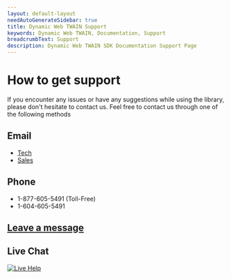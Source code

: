 ```yaml
---
layout: default-layout
needAutoGenerateSidebar: true
title: Dynamic Web TWAIN Support
keywords: Dynamic Web TWAIN, Documentation, Support
breadcrumbText: Support
description: Dynamic Web TWAIN SDK Documentation Support Page
---
```



# How to get support

If you encounter any issues or have any suggestions while using the library, please don't hesitate to contact us. Feel free to contact us through one of the following methods
## Email

  + [Tech](mailto:support@dynamsoft.com)
  + [Sales](mailto:sales@dynamsoft.com)

## Phone

  + 1-877-605-5491 (Toll-Free) 
  + 1-604-605-5491

## [Leave a message](https://www.dynamsoft.com/Company/Contact.aspx)

## Live Chat

[![Live Help][image]][hyperlink]

  [hyperlink]: javascript:$('#comm100-float-button-2').click(); 
  [image]: {{site.assets}}imgs/livechat.jpg

<!--Begin Comm100 Live Chat Code-->
<div style="background-repeat: no-repeat; background-position: 0px 0px; margin:0; padding:0px 0px 0px 0px; ">
    <div id="comm100-button-5000110"></div>
    <script type="text/javascript">
        var Comm100API = Comm100API || new Object;
        Comm100API.chat_buttons = Comm100API.chat_buttons || [];
        var comm100_chatButton = new Object;
        comm100_chatButton.code_plan = 5000110;
        comm100_chatButton.div_id = 'comm100-button-5000110';
        Comm100API.chat_buttons.push(comm100_chatButton);
        Comm100API.site_id = 10008;
        Comm100API.main_code_plan = 5000110;
        var comm100_lc = document.createElement('script');
        comm100_lc.type = 'text/javascript';
        comm100_lc.async = true;
        comm100_lc.src = 'https://support.dynamsoft.com/LiveChatServer/livechat.ashx?siteId=' + Comm100API.site_id;
        var comm100_s = document.getElementsByTagName('script')[0];
        comm100_s.parentNode.insertBefore(comm100_lc, comm100_s);
        setTimeout(function() {
            if (!Comm100API.loaded) {
                var lc = document.createElement('script');
                lc.type = 'text/javascript';
                lc.async = true;
                lc.src = 'https://support.dynamsoft.com/LiveChatServer/livechat.ashx?siteId=' + Comm100API.site_id;
                var s = document.getElementsByTagName('script')[0];
                s.parentNode.insertBefore(lc, s);
            }
        }, 5000)
    </script>
</div>
<!--End Comm100 Live Chat Code-->
